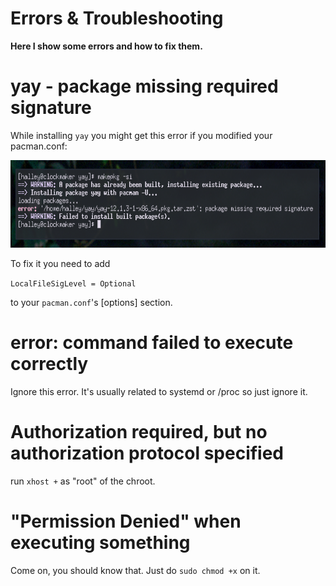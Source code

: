 # Errors & Troubleshooting

**Here I show some errors and how to fix them.** 

# yay - package missing required signature
While installing `yay` you might get this error if you modified your pacman.conf:
<p align=center>
    <img src="images/yay-error.png?raw=true" width=695 height=140>
</p>
To fix it you need to add

```LocalFileSigLevel = Optional```

to your `pacman.conf`'s [options] section.

# error: command failed to execute correctly
Ignore this error. It's usually related to systemd or /proc so just ignore it.

# Authorization required, but no authorization protocol specified
run `xhost +` as "root" of the chroot.

# "Permission Denied" when executing something
Come on, you should know that. Just do `sudo chmod +x` on it.
